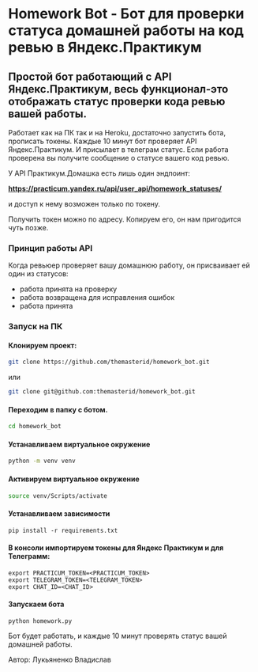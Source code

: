 # Homework Bot - Бот для проверки статуса домашней работы на код ревью в Яндекс.Практикум

## Простой бот работающий с API Яндекс.Практикум, весь функционал-это отображать статус проверки кода ревью вашей работы.

Работает как на ПК так и на Heroku, достаточно запустить бота, прописать токены. Каждые 10 минут бот проверяет API Яндекс.Практикум. И присылает в телеграм статус. Если работа проверена вы получите сообщение о статусе вашего код ревью.

У API Практикум.Домашка есть лишь один эндпоинт:

**https://practicum.yandex.ru/api/user_api/homework_statuses/**

и доступ к нему возможен только по токену.

Получить токен можно по адресу. Копируем его, он нам пригодится чуть позже.

### Принцип работы API

Когда ревьюер проверяет вашу домашнюю работу, он присваивает ей один из статусов:

* работа принята на проверку
* работа возвращена для исправления ошибок
* работа принята

### Запуск на ПК

#### Клонируем проект:

```bash
git clone https://github.com/themasterid/homework_bot.git
```

или
```bash
git clone git@github.com:themasterid/homework_bot.git
```
#### Переходим в папку с ботом.
```bash
cd homework_bot
```
#### Устанавливаем виртуальное окружение
```bash
python -m venv venv
```
#### Активируем виртуальное окружение
 ```bash 
source venv/Scripts/activate
```

#### Устанавливаем зависимости
```python3
pip install -r requirements.txt
```
#### В консоли импортируем токены для Яндекс Практикум и для Телеграмм:
```python3
export PRACTICUM_TOKEN=<PRACTICUM_TOKEN>
export TELEGRAM_TOKEN=<TELEGRAM_TOKEN>
export CHAT_ID=<CHAT_ID>
```
#### Запускаем бота
```python3
python homework.py
```
Бот будет работать, и каждые 10 минут проверять статус вашей домашней работы.

Автор: Лукьяненко Владислав 

